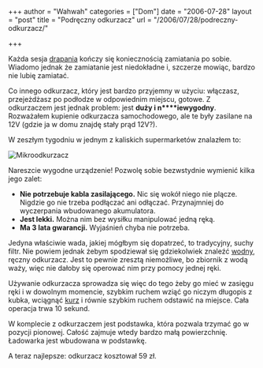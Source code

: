 +++
author = "Wahwah"
categories = ["Dom"]
date = "2006-07-28"
layout = "post"
title = "Podręczny odkurzacz"
url = "/2006/07/28/podreczny-odkurzacz/"

+++

Każda sesja [drapania][1] kończy się koniecznością zamiatania po sobie. Wiadomo jednak że zamiatanie jest niedokładne i, szczerze mowiąc, bardzo nie lubię zamiatać.

<!--more-->

Co innego odkurzacz, który jest bardzo przyjemny w użyciu: włączasz, przejeżdżasz po podłodze w odpowiednim miejscu, gotowe. Z odkurzaczem jest jednak problem: jest **duży i n****iewygodny**. Rozważałem kupienie odkurzacza samochodowego, ale te były zasilane na 12V (gdzie ja w domu znajdę stały prąd 12V?).

W zeszłym tygodniu w jednym z kaliskich supermarketów znalazłem to:

<img id="image21" src="http://blog.atopowe.pl/wp-content/uploads/2006/07/mikroodkurzacz.jpg" alt="Mikroodkurzacz" />

Nareszcie wygodne urządzenie! Pozwolę sobie bezwstydnie wymienić kilka jego zalet:

  * **Nie potrzebuje kabla zasilającego.** Nic się wokół niego nie plącze. Nigdzie go nie trzeba podłączać ani odłączać. Przynajmniej do wyczerpania wbudowanego akumulatora.
  * **Jest lekki.** Można nim bez wysiłku manipulować jedną ręką.
  * **Ma 3 lata gwarancji.** Wyjaśnień chyba nie potrzeba.

Jedyna właściwie wada, jakiej mógłbym się dopatrzeć, to tradycyjny, suchy filtr. Nie powiem jednak żebym spodziewał się gdziekolwiek znaleźć [wodny][2], ręczny odkurzacz. Jest to pewnie zresztą niemożliwe, bo zbiornik z wodą waży, więc nie dałoby się operować nim przy pomocy jednej ręki.

Używanie odkurzacza sprowadza się więc do tego żeby go mieć w zasięgu ręki i w dowolnym momencie, szybkim ruchem wziąć go niczym długopis z kubka, wciągnąć [kurz][3] i równie szybkim ruchem odstawić na miejsce. Cała operacja trwa 10 sekund.

W komplecie z odkurzaczem jest podstawka, która pozwala trzymać go w pozycji pionowej. Całość zajmuje wtedy bardzo małą powierzchnię. Ładowarka jest wbudowana w podstawkę.

A teraz najlepsze: odkurzacz kosztował 59 zł.

 [1]: http://www.atopowe-zapalenie.pl/atopedia/Drapanie
 [2]: http://www.atopowe-zapalenie.pl/atopedia/Odkurzacz_wodny
 [3]: http://www.atopowe-zapalenie.pl/atopedia/Kurz
